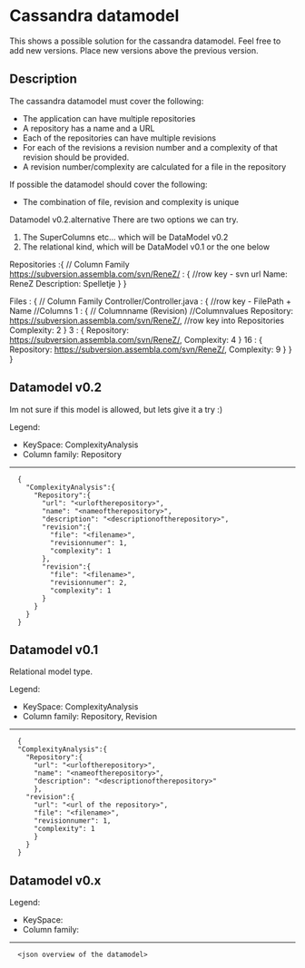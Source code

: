 Cassandra datamodel
===================
This shows a possible solution for the cassandra datamodel. Feel free to add new versions. Place new versions above the 
previous version.

Description
-----------
The cassandra datamodel must cover the following:
* The application can have multiple repositories
* A repository has a name and a URL
* Each of the repositories can have multiple revisions
* For each of the revisions a revision number and a complexity of that revision should be provided.
* A revision number/complexity are calculated for a file in the repository
  
If possible the datamodel should cover the following:
* The combination of file, revision and complexity is unique

Datamodel v0.2.alternative
There are two options we can try. 
1. The SuperColumns etc... which will be DataModel v0.2
2. The relational kind, which will be DataModel v0.1 or the one below

Repositories :{ // Column Family
	https://subversion.assembla.com/svn/ReneZ/ : { //row key - svn url
		Name: ReneZ
		Description: Spelletje
	}
}

Files : { // Column Family
	Controller/Controller.java : { //row key - FilePath + Name
		//Columns
		1 : { // Columnname (Revision)
			//Columnvalues
			Repository: https://subversion.assembla.com/svn/ReneZ/,  //row key into Repositories
			Complexity: 2
		}
		3 : {
			Repository: https://subversion.assembla.com/svn/ReneZ/,
			Complexity: 4
		}
		16 : {
			Repository: https://subversion.assembla.com/svn/ReneZ/,
			Complexity: 9
		}
	}
}


Datamodel v0.2
--------------
Im not sure if this model is allowed, but lets give it a try :)

Legend:  
* KeySpace: ComplexityAnalysis  
* Column family: Repository  

---
      {
        "ComplexityAnalysis":{
          "Repository":{
            "url": "<urloftherepository>",
            "name": "<nameoftherepository>",
            "description": "<descriptionoftherepository>",
            "revision":{
              "file": "<filename>",
              "revisionnumer": 1,
              "complexity": 1
            },
            "revision":{
              "file": "<filename>",
              "revisionnumer": 2,
              "complexity": 1
            }
          }
        }
      }
      
Datamodel v0.1
--------------
Relational model type.

Legend:  
* KeySpace: ComplexityAnalysis  
* Column family: Repository, Revision 

---
      {
      "ComplexityAnalysis":{
        "Repository":{
          "url": "<urloftherepository>",
          "name": "<nameoftherepository>",
          "description": "<descriptionoftherepository>"
          },
        "revision":{
          "url": "<url of the repository>",
          "file": "<filename>",
          "revisionnumer": 1,
          "complexity": 1
          }
        }
      }
      
Datamodel v0.x
--------------
<comments>

Legend:  
* KeySpace:   
* Column family:   

---
      <json overview of the datamodel>
    